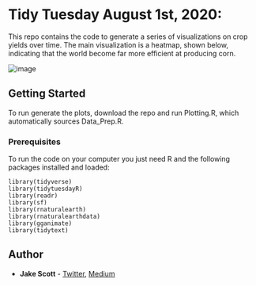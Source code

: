 # Tidy Tuesday August 1st, 2020: 
This repo contains the code to generate a series of visualizations on crop yields over time. The main visualization is a heatmap, shown below, indicating that the world become far more efficient at producing corn. 

![image](https://user-images.githubusercontent.com/56490913/93651513-b6e97d80-f9df-11ea-8035-633d23e96fea.png)



## Getting Started
To run generate the plots, download the repo and run Plotting.R, which automatically sources Data_Prep.R. 

### Prerequisites

To run the code on your computer you just need R and the following packages installed and loaded:

```
library(tidyverse)
library(tidytuesdayR)
library(readr)
library(sf)
library(rnaturalearth)
library(rnaturalearthdata)
library(gganimate)
library(tidytext)
```

## Author

* **Jake Scott** - [Twitter](https://twitter.com/jakepscott2020), [Medium](https://medium.com/@jakepscott16)
